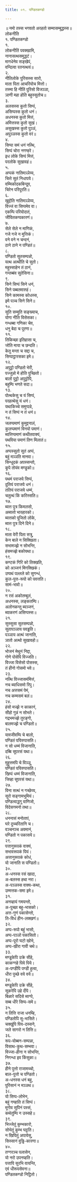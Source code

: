 ```yaml
---
title: ०१. पण्डितकण्डो

---
```

॥ नमो तस्स भगवतो अरहतो सम्मासम्बुद्धस्स॥  
लोकनीति  
१. पण्डितकण्डो  
१.  
लोकनीतिं पवक्खामि,  
नानासत्थसमुद्धटं।  
मागधेनेव सङ्खेपं,  
वन्दित्वा रतनत्थयं॥  
२.  
नीतिलोके पुरिसस्स सारो,  
माता पिता आचरियोच मित्तो।  
तस्मा हि नीतिं पुरिसो विजञ्ञा,  
ञाणी महा होति बहुस्सुतोच॥  
३.  
अलसस्स कुतो सिप्पं,  
असिप्पस्स कुतो धनं।  
अधनस्स कुतो मित्तं,  
अमित्तस्स कुतो सुखं।  
असुखस्स कुतो पुञ्ञं,  
अपुञ्ञस्स कुतो वरं॥  
४.  
सिप्पा समं धनं नत्थि,  
सिप्पं चोरा नगण्हरे।  
इध लोके सिप्पं मित्तं,  
परलोके सुखावहं॥  
५.  
अप्पकं नातिमञ्ञेय्य,  
चित्ते सुतं निधापये।  
वम्मिकोदकबिन्दूव,  
चिरेन परिपूरति॥  
६.  
खुद्दोति नातिमञ्ञेय्य,  
विज्जं वा सिप्पमेव वा।  
एकम्पि परियोदातं,  
जीवितकप्पकारणं॥  
७.  
सेले सेले न माणिकं,  
गजे गजे न मुत्तिकं।  
वने वने न चन्दनं,  
ठाने ठाने न पण्डितं॥  
८.  
पण्डितो सुतसम्पन्नो,  
यत्थ अत्थीति चे सुतो।  
महुस्साहेन तं ठानं,  
गन्तब्बंव सुतेसिना॥  
९.  
सिने सिप्पं सिने धनं,  
सिने पब्बतमारुहं।  
सिने कामस्स कोधस्स,  
इमे पञ्च सिने सिने॥  
१०.  
सुति सम्मुति सङ्ख्याच,  
योगा नीति विसेसका।  
गन्धब्बा गणिका चेव,  
धनु बेदा च पूरणा॥  
११.  
तिकिच्छा इतिहासा च,  
जोति माया च छन्दति।  
केतु मन्ता च सद्दा च,  
सिप्पाट्ठारसका इमे॥  
१२.  
अपुट्ठो पण्डितो भेरी,  
पज्जुन्नो मे होति पुच्छितो।  
बालो पुट्ठो अपुट्ठोपि,  
बहुम्पि भणते सदा॥  
१३.  
पोत्थकेसु च यं सिप्पं,  
परहत्थेसु यं धनं।  
यथाकिच्चे समुप्पन्ने,  
न तं सिप्पं न तं धनं॥  
१४.  
जलप्पमाणं कुमुद्दनालं,  
कुलप्पमाणं विनयो पमाणं।  
ब्यत्तिप्पमाणं कथीतवाक्यं,  
पथविया पमाणं तिण मिलातं॥  
१५.  
अप्पस्सुतो सुतं अप्पं,  
बहुं मञ्ञति मानवा।  
सिन्धूदकं अपस्सन्तो,  
कूपे तोयंव मण्डुको॥  
१६.  
पथमं पराजये सिप्पं,  
दुतियं पराजये धनं।  
ततियं पराजये धम्मं,  
चतुत्थं किं करिस्सति॥  
१७.  
ब्यत्त पुत्र किमलसो,  
अब्यत्तो भारहारको।  
ब्यत्तको पूजितो लोके,  
ब्यत्त पुत्र दिने दिने॥  
१८.  
माता वेरी पिता सत्रु,  
केन बाले न सिक्खिता।  
सभामज्झे न सोभन्ति,  
हंसमज्झे बकोयथा॥  
१९.  
कण्टकं गिरि को तिक्खति,  
को अञ्जनं मिगक्खिकं।  
उप्पथं पल्लले को सुगन्धं,  
कुल-पुत्त-रूपो को पवत्तति।  
सामं-भावो॥  
२०.  
न रसं अकोतम्बुलं,  
अधनस्स, लङ्कतम्पि।  
अलोनकन्तु ब्यञ्जनं,  
ब्याकरणं असिप्पस्स॥  
२१.  
सुस्सुसा सुतसम्पन्नो,  
सुतापञ्ञाय पवड्ढति।  
पञ्ञाय अत्थं जानाति,  
ञातो अत्थो सुखावहो॥  
२२.  
भोजनं मेथुनं निद्दा,  
गोणे पोसेपि विज्जति।  
विज्जा विसेसो पोसस्स,  
तं हीनो गोसमो भवे॥  
२३.  
नत्थि विज्जासमंमित्तं,  
नच ब्याधिसमो रिपु।  
नच अत्तसमं पेमं,  
नच कम्मसमं बलं॥  
२४.  
हंसो मज्झे न काकानं,  
सीहो गुन्नं न सोभते।  
गद्रभमज्झे तुरङ्गो,  
बालमज्झे च पण्डितो॥  
२५.  
यावजीवम्पि चे बालो,  
पण्डितं पयिरुपासति।  
न सो धम्मं विजानाति,  
दब्बि सूपरसं यथा॥  
२६.  
मुहुत्तमपि चे विञ्ञू,  
पण्डितं पयिरुपासति।  
खिप्पं धम्मं विजानाति,  
जिव्हा सूपरसं यथा॥  
२७.  
विना सत्थं न गच्छेय्य,  
सूरो सङ्गामभूमियं।  
पण्डित्वाद्धगू वाणिजो,  
विदेसगमनो तथा॥  
२८.  
धननासं मनोतापं,  
घरे दुच्चरितानि च।  
वञ्चनञ्च अवमानं,  
पण्डितो न पकासये॥  
२९.  
पत्तानुरूपकं वाक्यं,  
सभावरूपकं पियं।  
अत्तानुरूपकं कोधं,  
यो जानाति स पण्डितो॥  
३०.  
अ-धनस्स रसं खादा,  
अ-बलस्स हथा नरा।  
अ-पञ्ञस्स वाक्य-कथा,  
उम्मत्तक-समा इमे॥  
३१.  
अनव्हायं गमयन्तो,  
अ-पुच्छा बहु-भासको।  
अत्त-गुणं पकासेन्तो,  
ति-विधं हीन-लक्खणं॥  
३२.  
अप्प-रूपो बहुं भासो,  
अप्प-पञ्ञो पकासितो।  
अप्प-पूरो घटो खोभे,  
अप्प-खीरा गावी चथे॥  
३३.  
मण्डूकेपि उक्रे सीहे,  
काकग्गहे पिये पिये।  
अ-पण्डीपि पण्डी हुत्वा,  
धीरा पुच्छे वये वये॥  
३४.  
मण्डूकेपि उक्रे सीहे,  
सूकरेपि उहे दीपे।  
बिळारे सदिसे ब्यग्घे,  
सब्ब धीरे सिप्प-समे॥  
३५.  
न तित्ति राजा धनम्हि,  
पण्डितोपि सु-भासिते।  
चक्खुंपि पिय-दस्सने,  
जले सागरो न तित्ति॥  
३६.  
रूप-योब्बन-सम्पन्ना,  
विसाथ-कुथ-सम्भवा।  
विज्जा-हीना न सोभन्ति,  
निगन्धा इव किंसुका॥  
३७.  
हीने पुत्तो राजामच्चो,  
बाल-पुत्तो च पण्डितो।  
अ-धनस्स धनं बहु,  
पुरिसानं न मञ्ञथ॥  
३८.  
यो सिप्प-लोभेन,  
बहुं गण्हाति तं सिप्पं।  
मूगोव सुपिनं पस्सं,  
कथेतुम्पि न उस्सहे॥  
३९.  
भिज्जेतुं कुम्भकारो,  
सोभेतुं कुम्भ घट्टति।  
न खिपितुं अपायेसु,  
सिस्सानं वुड्ढि-कारणा॥  
४०.  
तग्गरञ्च पलासेन,  
यो नरो उपनय्हति।  
पत्तापि सुरभि वायन्ति,  
एवं धीरूपसेवना॥  
पण्डितकण्डो निट्ठितो।  